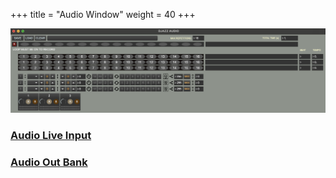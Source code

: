 +++
title = "Audio Window"
weight = 40
+++

![djazz audio window](images/djazz-audio-window.png)  


### [Audio Live Input](1_live_input)
### [Audio Out Bank](2_audio_out_bank)